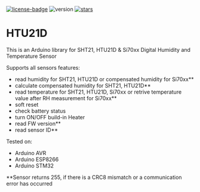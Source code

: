 [![license-badge][]][license] ![version] [![stars][]][stargazers]

# HTU21D

This is an Arduino library for SHT21, HTU21D & Si70xx Digital Humidity and Temperature Sensor

Supports all sensors features:

- read humidity for SHT21, HTU21D or compensated humidity for Si70xx**
- calculate compensated humidity for SHT21, HTU21D**
- read temperature for SHT21, HTU21D, Si70xx or retrive temperature value after RH measurement for Si70xx**
- soft reset
- check battery status
- turn ON/OFF build-in Heater
- read FW version**
- read sensor ID**

Tested on:

- Arduino AVR
- Arduino ESP8266
- Arduino STM32

[license]:       https://choosealicense.com/licenses/gpl-3.0/
[license-badge]: https://img.shields.io/aur/license/yaourt.svg
[version]:       https://img.shields.io/badge/Version-1.2.1-green.svg
[stars]:         https://img.shields.io/github/stars/enjoyneering/HTU21D.svg
[stargazers]:    https://github.com/enjoyneering/HTU21D/stargazers

**Sensor returns 255, if there is a CRC8 mismatch or a communication error has occurred
